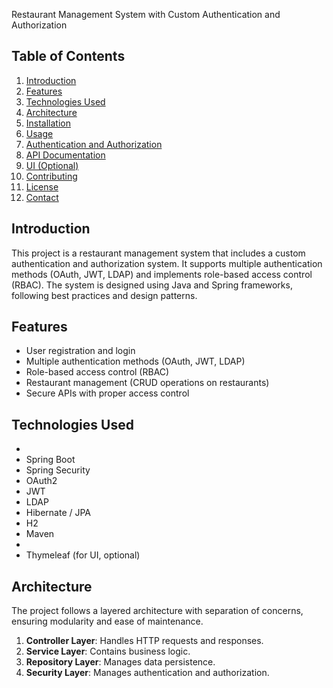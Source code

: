  Restaurant Management System with Custom Authentication and Authorization

## Table of Contents

1. [Introduction](#introduction)
2. [Features](#features)
3. [Technologies Used](#technologies-used)
4. [Architecture](#architecture)
5. [Installation](#installation)
6. [Usage](#usage)
7. [Authentication and Authorization](#authentication-and-authorization)
8. [API Documentation](#api-documentation)
9. [UI (Optional)](#ui-optional)
10. [Contributing](#contributing)
11. [License](#license)
12. [Contact](#contact)

## Introduction

This project is a restaurant management system that includes a custom authentication and authorization system. It supports multiple authentication methods (OAuth, JWT, LDAP) and implements role-based access control (RBAC). The system is designed using Java and Spring frameworks, following best practices and design patterns.

## Features

- User registration and login
- Multiple authentication methods (OAuth, JWT, LDAP)
- Role-based access control (RBAC)
- Restaurant management (CRUD operations on restaurants)
- Secure APIs with proper access control

## Technologies Used

-
- Spring Boot
- Spring Security
- OAuth2
- JWT
- LDAP
- Hibernate / JPA
-  H2
- Maven
-
- Thymeleaf (for UI, optional)

## Architecture

The project follows a layered architecture with separation of concerns, ensuring modularity and ease of maintenance.

1. **Controller Layer**: Handles HTTP requests and responses.
2. **Service Layer**: Contains business logic.
3. **Repository Layer**: Manages data persistence.
4. **Security Layer**: Manages authentication and authorization.
